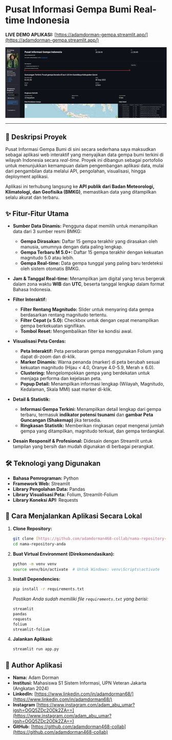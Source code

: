 # Pusat Informasi Gempa Bumi Real-time Indonesia

**LIVE DEMO APLIKASI:** [https://adamdorman-gempa.streamlit.app/](https://adamdorman-gempa.streamlit.app/)

![Screenshot Aplikasi Gempa](Gempa-bumiAdamDorman.png)

---

## 📖 Deskripsi Proyek

Pusat Informasi Gempa Bumi di sini secara sederhana saya maksudkan sebagai aplikasi web interaktif yang menyajikan data gempa bumi terkini di wilayah Indonesia secara *real-time*. Proyek ini dibangun sebagai portofolio untuk menunjukkan kemampuan dalam pengembangan aplikasi data, mulai dari pengambilan data melalui API, pengolahan, visualisasi, hingga deployment aplikasi.

Aplikasi ini terhubung langsung ke **API publik dari Badan Meteorologi, Klimatologi, dan Geofisika (BMKG)**, memastikan data yang ditampilkan selalu akurat dan terbaru.

## ✨ Fitur-Fitur Utama

- **Sumber Data Dinamis:** Pengguna dapat memilih untuk menampilkan data dari 3 sumber resmi BMKG:
  - **Gempa Dirasakan:** Daftar 15 gempa terakhir yang dirasakan oleh manusia, umumnya dengan data paling lengkap.
  - **Gempa Terbaru M 5.0+:** Daftar 15 gempa terakhir dengan kekuatan magnitudo 5.0 atau lebih.
  - **Gempa Real-time:** Data gempa tunggal yang paling baru terdeteksi oleh sistem otomatis BMKG.

- **Jam & Tanggal Real-time:** Menampilkan jam digital yang terus bergerak dalam zona waktu **WIB** dan **UTC**, beserta tanggal lengkap dalam format Bahasa Indonesia.

- **Filter Interaktif:**
  - **Filter Rentang Magnitudo:** Slider untuk menyaring data gempa berdasarkan rentang magnitudo tertentu.
  - **Filter Cepat (≥ 5.0):** Checkbox untuk dengan cepat menampilkan gempa berkekuatan signifikan.
  - **Tombol Reset:** Mengembalikan filter ke kondisi awal.

- **Visualisasi Peta Cerdas:**
  - **Peta Interaktif:** Peta persebaran gempa menggunakan Folium yang dapat di-zoom dan di-klik.
  - **Marker Dinamis:** Warna penanda (marker) di peta berubah sesuai kekuatan magnitudo (Hijau < 4.0, Oranye 4.0-5.9, Merah ≥ 6.0).
  - **Clustering:** Mengelompokkan gempa yang berdekatan untuk menjaga performa dan kejelasan peta.
  - **Popup Detail:** Menampilkan informasi lengkap (Wilayah, Magnitudo, Kedalaman, Skala MMI) saat marker di-klik.

- **Detail & Statistik:**
  - **Informasi Gempa Terkini:** Menampilkan detail lengkap dari gempa terbaru, termasuk **indikator potensi tsunami** dan **gambar Peta Guncangan (Shakemap)** jika tersedia.
  - **Ringkasan Statistik:** Memberikan ringkasan cepat mengenai jumlah gempa yang ditampilkan, magnitudo terkuat, dan gempa terdangkal.

- **Desain Responsif & Profesional:** Didesain dengan Streamlit untuk tampilan yang bersih dan mudah digunakan di berbagai perangkat.

## 🛠️ Teknologi yang Digunakan

- **Bahasa Pemrograman:** Python
- **Framework Web:** Streamlit
- **Library Pengolahan Data:** Pandas
- **Library Visualisasi Peta:** Folium, Streamlit-Folium
- **Library Koneksi API:** Requests

## 🚀 Cara Menjalankan Aplikasi Secara Lokal

1.  **Clone Repository:**
    ```bash
    git clone [https://github.com/adamdorman468-collab/nama-repository-anda.git](https://github.com/adamdorman468-collab/nama-repository-anda.git)
    cd nama-repository-anda
    ```

2.  **Buat Virtual Environment (Direkomendasikan):**
    ```bash
    python -m venv venv
    source venv/bin/activate  # Untuk Windows: venv\Scripts\activate
    ```

3.  **Install Dependencies:**
    ```bash
    pip install -r requirements.txt
    ```
    *Pastikan Anda sudah memiliki file `requirements.txt` yang berisi:*
    ```
    streamlit
    pandas
    requests
    folium
    streamlit-folium
    ```

4.  **Jalankan Aplikasi:**
    ```bash
    streamlit run app.py
    ```

## 👤 Author Aplikasi

- **Nama:** Adam Dorman
- **Institusi:** Mahasiswa S1 Sistem Informasi, UPN Veteran Jakarta (Angkatan 2024)
- **LinkedIn:** [https://www.linkedin.com/in/adamdorman68/](https://www.linkedin.com/in/adamdorman68/)
- **Instagram** [https://www.instagram.com/adam_abu_umar?igsh=OGQ5ZDc2ODk2ZA==](https://www.instagram.com/adam_abu_umar?igsh=OGQ5ZDc2ODk2ZA==)
- **GitHub:** [https://github.com/adamdorman468-collab](https://github.com/adamdorman468-collab)
